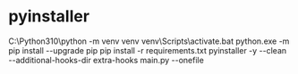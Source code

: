 # pyinstaller


C:\Python310\python -m venv venv
venv\Scripts\activate.bat
python.exe -m pip install --upgrade pip
pip install -r requirements.txt
pyinstaller -y --clean --additional-hooks-dir extra-hooks main.py --onefile


